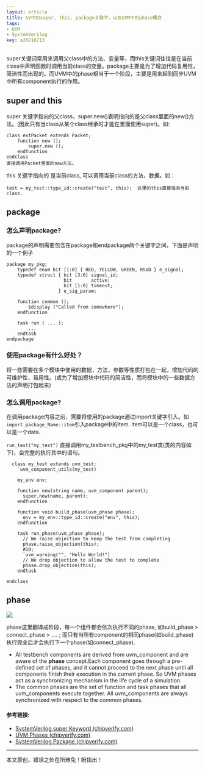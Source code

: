 ```yaml
---
layout: article
title: SV中的super, this, package关键字，以及UVM中的phase概念
tags: 
- UVM
- SystemVerilog
key: a20210713
---
```


super关键词常用来调用父class中的方法、变量等，而this关键词往往是在当前class中声明函数时调用当前class的变量。package主要是为了增加代码复用性，简洁性而出现的。而UVM中的phase相当于一个阶段，主要是用来起到同步UVM中所有component执行的作用。

<!--more-->

## super and this
super 关键字指向的父class，super.new()表明指向的是父class里面的new()方法。(因此只有当class从某个class继承时才能在里面使用super)。如:

```
class extPacket extends Packet;                       
	function new ();
		super.new ();
	endfunction
endclass
直接调用Packet里面的new方法。
```

this 关键字指向的 是当前class, 可以调用当前class的方法，数据。如：

```
test = my_test::type_id::create("test", this);  这里的this直接指向当前class.
```

## package
### 怎么声明package?
package的声明需要包含在package和endpackage两个关键字之间，下面是声明的一个例子

```
package my_pkg;
	typedef enum bit [1:0] { RED, YELLOW, GREEN, RSVD } e_signal;
	typedef struct { bit [3:0] signal_id;
                     bit       active;
                     bit [1:0] timeout; 
                   } e_sig_param;
    
	function common ();
    	$display ("Called from somewhere");
   	endfunction
    
    task run ( ... );
    	...
    endtask
endpackage
```

### 使用package有什么好处？
将一些需要在多个模块中使用的数据，方法，参数等性质打包在一起，增加代码的可维护性，易用性。(或为了增加模块中代码的简洁性，而将模块中的一些数据方法的声明打包起来)

### 怎么调用package?
在调用package内容之前，需要将使用的package通过import关键字引入。如`import package_Name::item`引入package中的item. item可以是一个class，也可以是一个data.

`run_test("my_test")`  直接调用my_testbench_pkg中的my_test类(类的内容如下)，会完整的执行其中的语句。

```
  class my_test extends uvm_test;
    `uvm_component_utils(my_test)
    
    my_env env;

    function new(string name, uvm_component parent);
      super.new(name, parent);
    endfunction
    
    function void build_phase(uvm_phase phase);
      env = my_env::type_id::create("env", this);
    endfunction
    
    task run_phase(uvm_phase phase);
      // We raise objection to keep the test from completing
      phase.raise_objection(this);
      #10;
      `uvm_warning("", "Hello World!")
      // We drop objection to allow the test to complete
      phase.drop_objection(this);
    endtask

endclass
```

## phase

![](https://image-icons.oss-cn-beijing.aliyuncs.com/img/20210713143303.png)

phase这里翻译成阶段，每一个组件都会依次执行不同的phase, 如build_phase > connect_phase > .... ; 而只有当所有component的相同phase(如build_phase)执行完全后才会执行下一个phase(如connect_phase).
* All testbench components are derived from uvm_component and are aware of the __phase__ concept.Each component goes through a pre-defined set of phases, and it cannot proceed to the next phase until all components finish their execution in the current phase. So UVM phases act as a synchronizing mechanism in the life cycle of a simulation.
* The common phases are the set of function and task phases that all uvm_components execute together.  All uvm_components are always synchronized with respect to the common phases.

#### 参考链接:
* [SystemVerilog super Keyword (chipverify.com)](https://www.chipverify.com/systemverilog/systemverilog-super)
* [UVM Phases (chipverify.com)](https://www.chipverify.com/uvm/uvm-phases)
* [SystemVerilog Package (chipverify.com)](https://www.chipverify.com/systemverilog/systemverilog-package)

---
本文原创，错误之处在所难免！盼指出！
